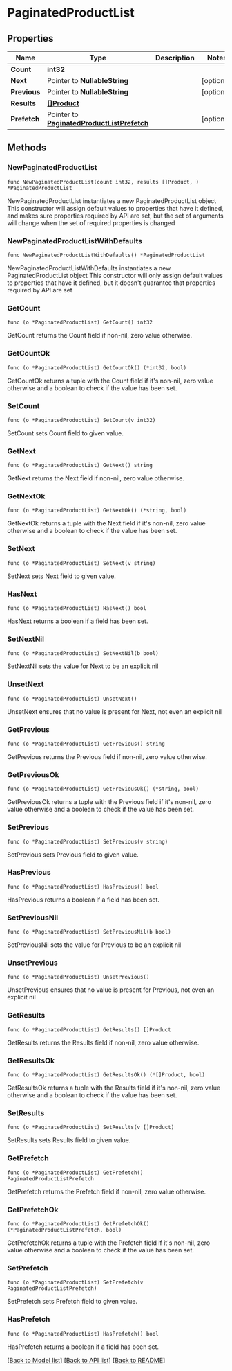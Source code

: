 # PaginatedProductList

## Properties

Name | Type | Description | Notes
------------ | ------------- | ------------- | -------------
**Count** | **int32** |  | 
**Next** | Pointer to **NullableString** |  | [optional] 
**Previous** | Pointer to **NullableString** |  | [optional] 
**Results** | [**[]Product**](Product.md) |  | 
**Prefetch** | Pointer to [**PaginatedProductListPrefetch**](PaginatedProductListPrefetch.md) |  | [optional] 

## Methods

### NewPaginatedProductList

`func NewPaginatedProductList(count int32, results []Product, ) *PaginatedProductList`

NewPaginatedProductList instantiates a new PaginatedProductList object
This constructor will assign default values to properties that have it defined,
and makes sure properties required by API are set, but the set of arguments
will change when the set of required properties is changed

### NewPaginatedProductListWithDefaults

`func NewPaginatedProductListWithDefaults() *PaginatedProductList`

NewPaginatedProductListWithDefaults instantiates a new PaginatedProductList object
This constructor will only assign default values to properties that have it defined,
but it doesn't guarantee that properties required by API are set

### GetCount

`func (o *PaginatedProductList) GetCount() int32`

GetCount returns the Count field if non-nil, zero value otherwise.

### GetCountOk

`func (o *PaginatedProductList) GetCountOk() (*int32, bool)`

GetCountOk returns a tuple with the Count field if it's non-nil, zero value otherwise
and a boolean to check if the value has been set.

### SetCount

`func (o *PaginatedProductList) SetCount(v int32)`

SetCount sets Count field to given value.


### GetNext

`func (o *PaginatedProductList) GetNext() string`

GetNext returns the Next field if non-nil, zero value otherwise.

### GetNextOk

`func (o *PaginatedProductList) GetNextOk() (*string, bool)`

GetNextOk returns a tuple with the Next field if it's non-nil, zero value otherwise
and a boolean to check if the value has been set.

### SetNext

`func (o *PaginatedProductList) SetNext(v string)`

SetNext sets Next field to given value.

### HasNext

`func (o *PaginatedProductList) HasNext() bool`

HasNext returns a boolean if a field has been set.

### SetNextNil

`func (o *PaginatedProductList) SetNextNil(b bool)`

 SetNextNil sets the value for Next to be an explicit nil

### UnsetNext
`func (o *PaginatedProductList) UnsetNext()`

UnsetNext ensures that no value is present for Next, not even an explicit nil
### GetPrevious

`func (o *PaginatedProductList) GetPrevious() string`

GetPrevious returns the Previous field if non-nil, zero value otherwise.

### GetPreviousOk

`func (o *PaginatedProductList) GetPreviousOk() (*string, bool)`

GetPreviousOk returns a tuple with the Previous field if it's non-nil, zero value otherwise
and a boolean to check if the value has been set.

### SetPrevious

`func (o *PaginatedProductList) SetPrevious(v string)`

SetPrevious sets Previous field to given value.

### HasPrevious

`func (o *PaginatedProductList) HasPrevious() bool`

HasPrevious returns a boolean if a field has been set.

### SetPreviousNil

`func (o *PaginatedProductList) SetPreviousNil(b bool)`

 SetPreviousNil sets the value for Previous to be an explicit nil

### UnsetPrevious
`func (o *PaginatedProductList) UnsetPrevious()`

UnsetPrevious ensures that no value is present for Previous, not even an explicit nil
### GetResults

`func (o *PaginatedProductList) GetResults() []Product`

GetResults returns the Results field if non-nil, zero value otherwise.

### GetResultsOk

`func (o *PaginatedProductList) GetResultsOk() (*[]Product, bool)`

GetResultsOk returns a tuple with the Results field if it's non-nil, zero value otherwise
and a boolean to check if the value has been set.

### SetResults

`func (o *PaginatedProductList) SetResults(v []Product)`

SetResults sets Results field to given value.


### GetPrefetch

`func (o *PaginatedProductList) GetPrefetch() PaginatedProductListPrefetch`

GetPrefetch returns the Prefetch field if non-nil, zero value otherwise.

### GetPrefetchOk

`func (o *PaginatedProductList) GetPrefetchOk() (*PaginatedProductListPrefetch, bool)`

GetPrefetchOk returns a tuple with the Prefetch field if it's non-nil, zero value otherwise
and a boolean to check if the value has been set.

### SetPrefetch

`func (o *PaginatedProductList) SetPrefetch(v PaginatedProductListPrefetch)`

SetPrefetch sets Prefetch field to given value.

### HasPrefetch

`func (o *PaginatedProductList) HasPrefetch() bool`

HasPrefetch returns a boolean if a field has been set.


[[Back to Model list]](../README.md#documentation-for-models) [[Back to API list]](../README.md#documentation-for-api-endpoints) [[Back to README]](../README.md)


